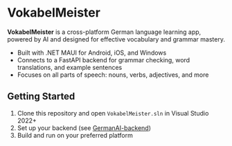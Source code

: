 # VokabelMeister

**VokabelMeister** is a cross-platform German language learning app, powered by AI and designed for effective vocabulary and grammar mastery.

- Built with .NET MAUI for Android, iOS, and Windows
- Connects to a FastAPI backend for grammar checking, word translations, and example sentences
- Focuses on all parts of speech: nouns, verbs, adjectives, and more

## Getting Started

1. Clone this repository and open `VokabelMeister.sln` in Visual Studio 2022+
2. Set up your backend (see [GermanAI-backend](https://github.com/hemrajchauhan/GermanAI-backend))
3. Build and run on your preferred platform

